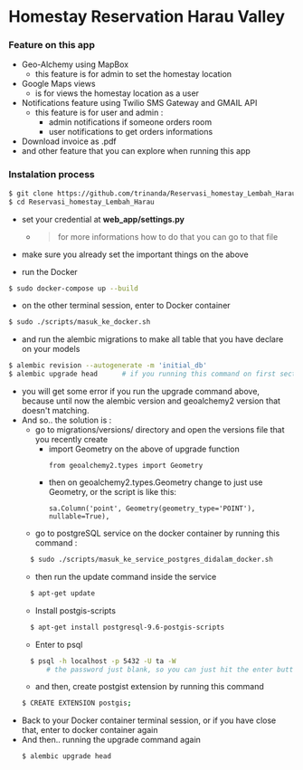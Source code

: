 # Homestay Reservation Harau Valley

### Feature on this app
- Geo-Alchemy using MapBox 
    - this feature is for admin to set the homestay location
- Google Maps views 
    - is for views the homestay location as a user
- Notifications feature using Twilio SMS Gateway and GMAIL API
    - this feature is for user and admin :
        - admin notifications if someone orders room
        - user notifications to get orders informations
- Download invoice as .pdf
- and other feature that you can explore when running this app

### Instalation process
```bash
$ git clone https://github.com/trinanda/Reservasi_homestay_Lembah_Harau.git
$ cd Reservasi_homestay_Lembah_Harau
```
- set your credential at **web_app/settings.py**
    - > for more informations how to do that you can go to that file
    
- make sure you already set the important things on the above

- run the Docker
```bash
$ sudo docker-compose up --build 
```
- on the other terminal session, enter to Docker container
```bash
$ sudo ./scripts/masuk_ke_docker.sh
```
- and run the alembic migrations to make all table that you have declare on your models
```bash
$ alembic revision --autogenerate -m 'initial_db'
$ alembic upgrade head      # if you running this command on first section you will get some error
```
- you will get some error if you run the upgrade command above, because until now the alembic version and geoalchemy2 version that doesn't matching.
- And so.. the solution is :
    - go to migrations/versions/ directory and open the versions file that you recently create
        - import Geometry on the above of upgrade function
            ```
            from geoalchemy2.types import Geometry
            ```
        - then on geoalchemy2.types.Geometry change to just use Geometry, or the script is like this:
            ```
            sa.Column('point', Geometry(geometry_type='POINT'), nullable=True),
            ```
    - go to postgreSQL service on the docker container by running this command :
    ```bash
      $ sudo ./scripts/masuk_ke_service_postgres_didalam_docker.sh 
    ```
    - then run the update command inside the service
    ```bash
      $ apt-get update
    ```
    - Install postgis-scripts
    ```bash
      $ apt-get install postgresql-9.6-postgis-scripts
    ```
    - Enter to psql
    ```bash
      $ psql -h localhost -p 5432 -U ta -W 
          # the password just blank, so you can just hit the enter button
    ```
    - and then, create postgist extension by running this command
    ```bash
    $ CREATE EXTENSION postgis;
    ```
- Back to your Docker container terminal session, or if you have close that, enter to docker container again
- And then.. running the upgrade command again
    ```bash
    $ alembic upgrade head
    ```    
